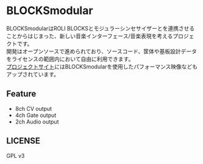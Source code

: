 # BLOCKSmodular
BLOCKSmodularはROLI BLOCKSとモジュラーシンセサイザーとを連携させることからはじまった、新しい音楽インターフェース/音楽表現を考えるプロジェクトです。  
開発はオープンソースで進められており、ソースコード、筐体や基板設計データをライセンスの範囲内において自由に利用できます。  
[プロジェクトサイト](https://blocksmodular.github.io/)にはBLOCKSmodularを使用したパフォーマンス映像などもアップされています。  

## Feature
- 8ch CV output
- 4ch Gate output
- 2ch Audio output


## LICENSE
GPL v3
